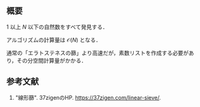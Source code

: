 ## 概要

$1$ 以上 $N$ 以下の自然数をすべて発見する．

アルゴリズムの計算量は $\mathcal{O}(N)$ となる．

通常の「エラトステネスの篩」より高速だが，素数リストを作成する必要があり，その分空間計算量がかかる．


## 参考文献

1. "線形篩". 37zigenのHP. <https://37zigen.com/linear-sieve/>.
